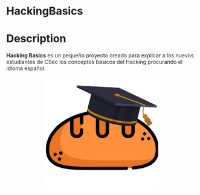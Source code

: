 # HackingBasics
# Description
**Hacking Basics** es un pequeño proyecto creado para explicar a los nuevos estudiantes de CSec los conceptos básicos del Hacking procurando el idioma español.
<p align="center">
<img alt="academy" widith="300" height="300" src="https://github.com/CesarGBkR/HackingBasics/blob/main/Concepts/attachments/Dise%C3%B1o_sin_t%C3%ADtulo-removebg-preview.png?raw=true">
</p>
